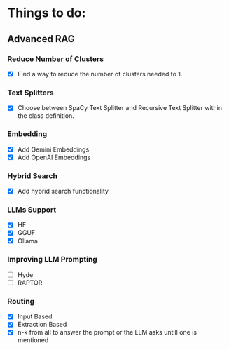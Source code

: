 # Things to do:
## Advanced RAG
### Reduce Number of Clusters
- [x] Find a way to reduce the number of clusters needed to 1.

### Text Splitters
- [x] Choose between SpaCy Text Splitter and Recursive Text Splitter within the class definition.

### Embedding
- [x] Add Gemini Embeddings
- [x] Add OpenAI Embeddings

### Hybrid Search
- [x] Add hybrid search functionality

### LLMs Support
- [x] HF
- [x] GGUF
- [x] Ollama

### Improving LLM Prompting
- [ ] Hyde
- [ ] RAPTOR

### Routing
- [x] Input Based
- [x] Extraction Based
- [x] n-k from all to answer the prompt or the LLM asks untill one is mentioned